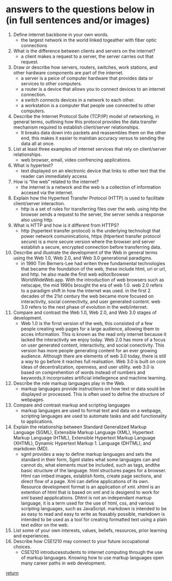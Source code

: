 # answers to the questions below in (in full sentences and/or images)

1. Define internet backbone in your own words.
     * the largest network in the world linked togeather with fiber optic connections
1. What is the difference between clients and servers on the internet?
     * a client makes a request to a server, the server carries out that request.
1. Draw or describe how servers, routers, switches, work stations, and other hardware components are part of the internet.
    * a server is a peice of computer hardware that provides data or services to other computers.
    * a router is a device that allows you to connect devices to an internet connection.
    * a switch connects devices in a network to each other.
    * a workstation is a computer that people use connected to other computers.
1. Describe the Internet Protocol Suite (TCP/IP) model of networking, in general terms, outlining how this protocol provides the data transfer mechanism required to establish client/server relationships.
    * It breaks data down into packets and reassembles them on the other end, this makes it easier to maintian accuracy versus to sending the data all at once.
1. List at least three examples of internet services that rely on client/server relationships.
    * web browser, email, video confrencing applications.
1. What is hypertext?
     * text displayed on an electronic device that links to other text  that the reader can immediately access
1. How is “the web” related to the internet?
    * the internet is a network and the web is a collection of information accesed via the internet.
1. Explain how the Hypertext Transfer Protocol (HTTP) is used to facilitate client/server interaction.
    * http is a set of rules for transferring files over the web. using http the browser sends a request to the server, the server sends a response also using http.
1. What is HTTP and how is it different from HTTPS?
    * http (hypertext transfer protocol) is the underlying technologt that power network comuninications, https (htpertext transfer protocol secure) is a more secure version where the browser and server establish a secure, encrypted connection before transferring data.
1. Describe and illustrate the development of the Web in general terms using the Web 1.0, Web 2.0, and Web 3.0 generational paradigms.
    * in 1990 Tim Berners-Lee had writen three fundamental technologies that became the foundation of the web, these include html, uri or url, and http. he also made the first web editor/browser WorldWideWeb.app. With the introduction of web browsers such as netscape, the mid 1990s brought the era of web 1.0. web 2.0 refers to a paradigm shift in how the internet was used. in the first 2 decades of the 21st century the web became more focused on interactivity, social connectivity, and user generated content. web 3.0 refers to the next phase of evolution in the web/internet.
1. Compare and contrast the Web 1.0, Web 2.0, and Web 3.0 stages of development.
    * Web 1.0 is the firrst version of the web, this consisted of a few people creating web pages for a large audience, allowing them to acces information. This is known as the read only internet because it lacked the interactivity we enjoy today. Web 2.0 has more of a focus on user generated content, interactivity, and social conectivity. This version has more people generating content for an ever growing audience. Although there are elements of web 3.0 today, there is still a way to go before it reaches full realisation. Web 3.0 is built on core ideas of decentralization, openness, and user utility. web 3.0 is based on comprehention of words instead of numbers and keywords,it incorproates artificial intellegence and machine learning.
1. Describe the role markup languages play in the Web.
    * markup languages provide instructions on how text or data sould be displayed or processed. This is often used to define the structure of webpages.
1. Compare and contrast markup and scripting languages
    * markup languages are used to format text and data on a webpage, scripting languages are used to automate tasks and add functionality to applications.
1. Explain the relationship between Standard Generalized Markup Language (SGML), Extensible Markup Language (XML), Hypertext Markup Language (HTML), Extensible Hypertext Markup Language (XHTML), Dynamic Hypertext Markup 1.  Language (DHTML), and markdown (MD).
    * sgml provides a way to define markup languages and sets the standard in their form, Sgml states what some languages can and cannot do, what elements must be included, such as tags, andthe basic structure of the language. html structures pages for a browser. Html can imbed images, establish fonts, create page sections, and direct flow of a page. Xml can define applications of its own. Resource development format is an application of xml. xhtml is an extention of html that is based on xml and is desigend to work for xml based appplications. Dhtml is not an independant markup language, it is a term used for the use of html, css, and various scripting languages, such as JavaScript. markdown is intended to be as easy to read and easy to write as feasably possible, markdown is intended to be used as a tool for creating formatted text using a plain text editor on the web.
1. List some of your own interests, values, beliefs, resources, prior learning and experiences.
1. Describe how CSE1210 may connect to your future occupational choices.
    * CSE1210 introducesstudents to internet computing through the use of markup languages. Knowing how to use markup languages open many career paths in web development.

[return](https://gabriel-friggstad.github.io/)
